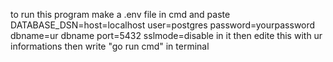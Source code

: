  to run this program make a .env file in cmd 
 and paste DATABASE_DSN=host=localhost user=postgres password=yourpassword  dbname=ur dbname port=5432 sslmode=disable in it then edite this with ur informations
then write "go run cmd" in terminal
